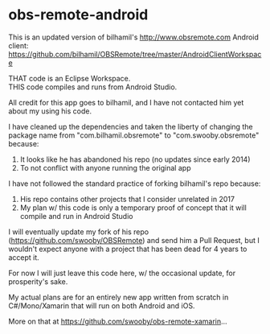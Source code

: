 # obs-remote-android

This is an updated version of bilhamil's http://www.obsremote.com Android client:
https://github.com/bilhamil/OBSRemote/tree/master/AndroidClientWorkspace

THAT code is an Eclipse Workspace.  
THIS code compiles and runs from Android Studio.

All credit for this app goes to bilhamil, and I have not contacted him yet about my using his code.

I have cleaned up the dependencies and taken the liberty of changing the package name from "com.bilhamil.obsremote" to "com.swooby.obsremote" because:
1) It looks like he has abandoned his repo (no updates since early 2014)
2) To not conflict with anyone running the original app

I have not followed the standard practice of forking bilhamil's repo because:
1) His repo contains other projects that I consider unrelated in 2017
2) My plan w/ this code is only a temporary proof of concept that it will compile and run in Android Studio

I will eventually update my fork of his repo (https://github.com/swooby/OBSRemote) and send him a Pull Request, but I wouldn't expect anyone with a project that has been dead for 4 years to accept it.

For now I will just leave this code here, w/ the occasional update, for prosperity's sake.

My actual plans are for an entirely new app written from scratch in C#/Mono/Xamarin that will run on both Android and iOS.

More on that at https://github.com/swooby/obs-remote-xamarin...
